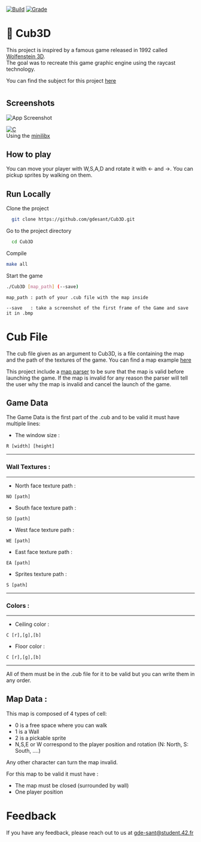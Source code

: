 [![Build](https://img.shields.io/badge/build-passing-green.svg?style=flat&color=B6D827)](https://choosealicense.com/licenses/mit/) [![Grade](https://img.shields.io/badge/grade-102/100-green.svg?style=flat&color=B6D827)](https://choosealicense.com/licenses/mit/)  



# 🏫 Cub3D 

This project is inspired by a famous game released in 1992 called [Wolfenstein 3D](https://fr.wikipedia.org/wiki/Wolfenstein_3D).\
The goal was to recreate this game graphic engine using the raycast technology.

You can find the subject  for this project [here](https://github.com/gdesant/Cub3D/blob/main/cub3d.subject.en.pdf)

# 


## Screenshots  

![App Screenshot](save.bmp) 

[![C](https://img.shields.io/badge/Made&#32;In-C-white.svg?style=for-the-badge&color=blue)]()\
 Using the [minilibx](https://github.com/42Paris/minilibx-linux)


## How to play  

You can move your player with W,S,A,D and rotate it with ← and →. You can pickup sprites by walking on them.

## Run Locally  

Clone the project  

~~~bash  
  git clone https://github.com/gdesant/Cub3D.git
~~~

Go to the project directory  

~~~bash  
  cd Cub3D
~~~

Compile 

~~~bash  
make all
~~~

Start the game

~~~bash  
./Cub3D [map_path] (--save)
~~~

~~~
map_path : path of your .cub file with the map inside  

--save   : take a screenshot of the first frame of the Game and save it in .bmp
~~~


# Cub File  

The cub file given as an argument to Cub3D, is a file containing the map and the path of the textures of the game. You can find a map example [here](https://github.com/gdesant/Cub3D/blob/main/map.cub)

This project include a [map parser](https://github.com/gdesant/Cub3D/blob/main/lib/libcustom/map) to be sure that the map is valid before launching the game. If the map is invalid for any reason the parser will tell the user why the map is invalid and cancel the launch of the game.

## Game Data 
The Game Data is the first part of the .cub and to be valid it must have multiple lines:

- The window size :
~~~~
R [width] [height]
~~~~
------
### Wall Textures :
------
- North face texture path :
~~~~
NO [path]
~~~~

- South face texture path :
~~~~
SO [path]
~~~~

- West face texture path :
~~~~
WE [path]
~~~~

- East face texture path :
~~~~
EA [path]
~~~~

- Sprites texture path :
~~~~
S [path]
~~~~
------


### Colors :
------
- Ceiling color :
~~~~
C [r],[g],[b]
~~~~

- Floor color :
~~~~
C [r],[g],[b]
~~~~
------

All of them must be in the .cub file for it to be valid but you can write them in any order.

## Map Data  :


 
This map is composed of 4 types of cell:

- 0 is a free space where you can walk
- 1 is a Wall
- 2 is a pickable sprite
- N,S,E or W correspond to the player position and rotation (N: North, S: South, ....)

Any other character can turn the map invalid.

For this map to be valid it must have :

  - The map must be closed (surrounded by wall)
  - One player position



# Feedback  

If you have any feedback, please reach out to us at gde-sant@student.42.fr
